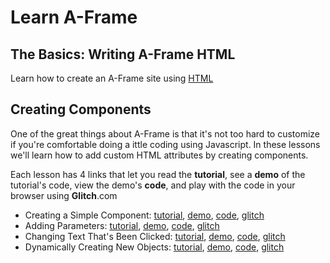 # Learn A-Frame  
   
## The Basics: Writing A-Frame HTML
Learn how to create an A-Frame site using [HTML](basics/getting-started.html)


## Creating Components

One of the great things about A-Frame is that it's not too hard to customize if you're comfortable doing a ittle coding using Javascript.  In these lessons we'll learn how to add custom HTML attributes by creating components.

Each lesson has 4 links that let you read the **tutorial**, see a **demo** of the tutorial's code, view the demo's **code**, and play with the code in your browser using **Glitch**.com

- Creating a Simple Component: [tutorial](coding/components/10-basic-component.html), [demo](coding/components/code/00-whats-bugging-me.html),  [code](),  [glitch]()
- Adding Parameters:  [tutorial](coding/components/20-parameters.html), [demo](coding/components/code/20-parameters.html), [code](), [glitch]()
- Changing Text That's Been Clicked: [tutorial](coding/components/30-clickable.html), [demo](coding/components/30-clickable.html), [code](), [glitch]()
- Dynamically Creating New Objects: [tutorial](coding/components/40-clickable-2.html), [demo](coding/components/40-clickable-2.html), [code](), [glitch]()

<!-- ### Creating Custom Primitives A.K.A. HTML Tags -->

<!-- Not only can you create HTML attributes, you can also create your own HTML tags, called primitives. These lessons will show you how.
- [primitive](coding/primitives/code/020-gblock-primitive.html)
- [google block](coding/primitives/code/010-gblock.html)
- [furniture](coding/primitives/code/030-furniture.html) -->
